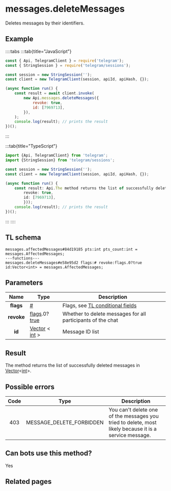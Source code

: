 # messages.deleteMessages

Deletes messages by their identifiers.

## Example

::::tabs
:::tab{title="JavaScript"}

```js
const { Api, TelegramClient } = require('telegram');
const { StringSession } = require('telegram/sessions');

const session = new StringSession('');
const client = new TelegramClient(session, apiId, apiHash, {});

(async function run() {
    const result = await client.invoke(
        new Api.messages.deleteMessages({
            revoke: true,
            id: [7969713],
        }),
    );
    console.log(result); // prints the result
})();
```

:::

:::tab{title="TypeScript"}

```ts
import {Api, TelegramClient} from 'telegram';
import {StringSession} from 'telegram/sessions';

const session = new StringSession('');
const client = new TelegramClient(session, apiId, apiHash, {});

(async function run() {
    const result: Api.The method returns the list of successfully deleted messages in Vector<int>. = await client.invoke(new Api.messages.deleteMessages({
		revoke: true,
		id: [7969713],
		}));
    console.log(result); // prints the result
})();

```

:::
::::

## TL schema

```
messages.affectedMessages#84d19185 pts:int pts_count:int = messages.AffectedMessages;
---functions---
messages.deleteMessages#e58e95d2 flags:# revoke:flags.0?true id:Vector<int> = messages.AffectedMessages;
```

## Parameters

|    Name    | Type                                                                                                                              | Description                                                                                             |
| :--------: | --------------------------------------------------------------------------------------------------------------------------------- | ------------------------------------------------------------------------------------------------------- |
| **flags**  | [#](https://core.telegram.org/type/%23)                                                                                           | Flags, see [TL conditional fields](https://core.telegram.org/mtproto/TL-combinators#conditional-fields) |
| **revoke** | [flags](https://core.telegram.org/mtproto/TL-combinators#conditional-fields).0?[true](https://core.telegram.org/constructor/true) | Whether to delete messages for all participants of the chat                                             |
|   **id**   | [Vector](https://core.telegram.org/type/Vector%20t) < [int](https://core.telegram.org/type/int) >                                 | Message ID list                                                                                         |

## Result

The method returns the list of successfully deleted messages in [Vector](https://core.telegram.org/type/Vector%20t)<[int](https://core.telegram.org/type/int)>.

## Possible errors

| Code | Type                     | Description                                                                                            |
| :--: | ------------------------ | ------------------------------------------------------------------------------------------------------ |
| 403  | MESSAGE_DELETE_FORBIDDEN | You can't delete one of the messages you tried to delete, most likely because it is a service message. |

## Can bots use this method?

Yes

## Related pages

